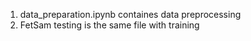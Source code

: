 1. data_preparation.ipynb containes data preprocessing
2. FetSam testing is the same file with training
